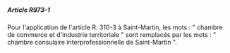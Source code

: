 ##### Article R973-1

Pour l'application de l'article R. 310-3 à Saint-Martin, les mots : " chambre de commerce et d'industrie territoriale " sont remplacés par les mots : " chambre consulaire interprofessionnelle de Saint-Martin ".

